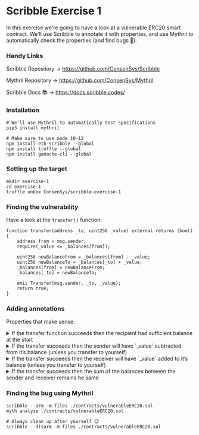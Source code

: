 # Scribble Exercise 1

In this exercise we're going to have a look at a vulnerable ERC20 smart contract. 
We'll use Scribble to annotate it with properties, and use Mythril to automatically check the properties (and find bugs 🐛).

### Handy Links
Scribble Repository -> https://github.com/ConsenSys/Scribble

Mythril Repository -> https://github.com/ConsenSys/Mythril

Scribble Docs 📚 -> https://docs.scribble.codes/

### Installation
```
# We'll use Mythril to automatically test specifications
pip3 install mythril

# Make sure to use node 10-12
npm install eth-scribble --global
npm install truffle --global
npm install ganache-cli --global
```

### Setting up the target

```
mkdir exercise-1
cd exercise-1
truffle unbox ConsenSys/scribble-exercise-1
```


### Finding the vulnerability
Have a look at the `transfer()` function:
```
function transfer(address _to, uint256 _value) external returns (bool) {
    address from = msg.sender;
    require(_value <= _balances[from]);

    uint256 newBalanceFrom = _balances[from] - _value;
    uint256 newBalanceTo = _balances[_to] + _value;
    _balances[from] = newBalanceFrom;
    _balances[_to] = newBalanceTo;

    emit Transfer(msg.sender, _to, _value);
    return true;
}
```

### Adding annotations
Properties that make sense:
<details>
<summary> If the transfer function succeeds then the recipient had sufficient balance at the start</summary>
<br>
<pre>
/// #if_succeeds {:msg "The sender has sufficient balance at the start"} old(_balances[msg.sender] <= _value)
function transfer(address _to, uint256 _value) external returns (bool) {
    ...
}
</pre>
</details>

<details>
<summary> If the transfer succeeds then the sender will have `_value` subtracted from it’s balance (unless you transfer to yourself)</summary>
<br>
<pre>
/// #if_succeeds {:msg "The sender has _value less balance"} msg.sender != _to ==> old(_balances[msg.sender]) - _value == _balances[msg.sender]; 
function transfer(address _to, uint256 _value) external returns (bool) {
    ...
}
</pre>
</details>

<details>
<summary> If the transfer succeeds then the receiver will have `_value` added to it’s balance  (unless you transfer to yourself)</summary>
<br>
<pre>
/// #if_succeeds {:msg "The receiver receives _value"} msg.sender != _to ==> old(_balances[_to]) + _value == _balances[_to]; 
function transfer(address _to, uint256 _value) external returns (bool) {
    ...
}
</pre>
</details>

<details>
<summary>  If the transfer succeeds then the sum of the balances between the sender and receiver remains he same</summary>
<br>
<pre>
/// #if_succeeds {:msg "Transfer does not modify the sum of balances" } old(_balances[_to]) + old(_balances[msg.sender]) == _balances[_to] + _balances[msg.sender];
function transfer(address _to, uint256 _value) external returns (bool) {
    ...
}
</pre>
</details>

### Finding the bug using Mythril

```
scribble --arm -m files ./contracts/vulnerableERC20.sol
myth analyze ./contracts/vulnerableERC20.sol

# Always clean up after yourself 😉
scribble --disarm -m files ./contracts/vulnerableERC20.sol
```
